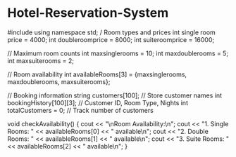 # Hotel-Reservation-System
#include <iostream>
using namespace std;
/ Room types and prices
int single room price = 4000;
int doubleroomprice = 8000;
int suiteroomprice = 16000;

// Maximum room counts
int maxsinglerooms = 10;
int maxdoublerooms = 5;
int maxsuiterooms = 2;

// Room availability
int availableRooms[3] = {maxsinglerooms, maxdoublerooms, maxsuiterooms};

// Booking information
string customers[100];         // Store customer names
int bookingHistory[100][3];    // Customer ID, Room Type, Nights
int totalCustomers = 0;        // Track number of customers

void checkAvailability() {
    cout << "\nRoom Availability:\n";
    cout << "1. Single Rooms: " << availableRooms[0] << " available\n";
    cout << "2. Double Rooms: " << availableRooms[1] << " available\n";
    cout << "3. Suite Rooms: " << availableRooms[2] << " available\n";
}

